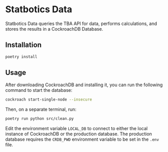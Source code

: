 # Statbotics Data

Statbotics Data queries the TBA API for data, performs calculations, and stores the results in a CockroachDB Database.

## Installation

```bash
poetry install
```

## Usage

After downloading CockroachDB and installing it, you can run the following command to start the database:

```bash
cockroach start-single-node --insecure
```

Then, on a separate terminal, run:

```bash
poetry run python src/clean.py
```

Edit the environment variable `LOCAL_DB` to connect to either the local instance of CockroachDB or the production database. The production database requires the `CRDB_PWD` environment variable to be set in the `.env` file.
